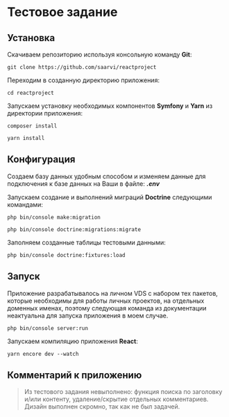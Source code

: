 # Тестовое задание
## Установка
Скачиваем репозиторию используя консольную команду **Git**:
```
git clone https://github.com/saarvi/reactproject
```
Переходим в созданную директорию приложения:
```
cd reactproject
```
Запускаем установку необходимых компонентов **Symfony** и **Yarn** из директории приложения:
```
composer install
```
```
yarn install
```

## Конфигурация
Создаем базу данных удобным способом и изменяем данные для подключения к базе данных на Ваши в файле: ***.env***

Запускаем создание и выполнений миграций **Doctrine** следующими командами:
```
php bin/console make:migration
```
```
php bin/console doctrine:migrations:migrate
```
Заполняем созданные таблицы тестовыми данными:
```
php bin/console doctrine:fixtures:load
```

## Запуск
Приложение разрабатывалось на личном VDS с набором тех пакетов, которые необходимы для работы личных проектов, на отдельных доменных именах, поэтому следующая команда из документации неактуальна для запуска приложения в моем случае.
```
php bin/console server:run
```
Запускаем компиляцию приложения **React**:
```
yarn encore dev --watch
```

## Комментарий к приложению
> Из тестового задания невыполнено: функция поиска по заголовку и/или контенту, удаление/скрытие отдельных комментариев.
> Дизайн выполнен скромно, так как не был задачей.

